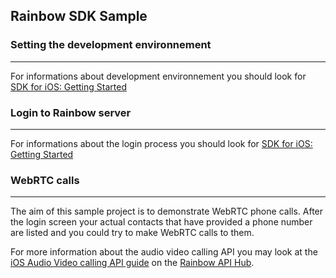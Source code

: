 ## Rainbow SDK Sample

### Setting the development environnement 
---
For informations about development environnement you should look for [SDK for iOS: Getting Started](https://hub.openrainbow.com/#/documentation/doc/sdk/ios/guides/Getting_Started)

### Login to Rainbow server
---
For informations about the login process you should look for [SDK for iOS: Getting Started](https://hub.openrainbow.com/#/documentation/doc/sdk/ios/guides/Getting_Started)

### WebRTC calls
---
The aim of this sample project is to demonstrate WebRTC phone calls. After the login screen your actual contacts that have provided a phone number are listed and you could try to make WebRTC calls to them.

For more information about the audio video calling API you may look at the [iOS Audio Video calling API guide](https://hub.openrainbow.com/#/documentation/doc/sdk/ios/guides/Audio_Video_Call) on the [Rainbow API Hub](https://hub.openrainbow.com/).

